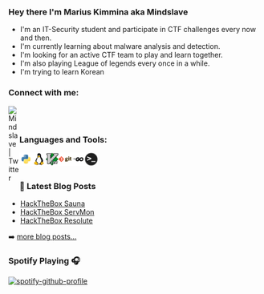 ### Hey there I'm Marius Kimmina aka Mindslave

- I'm an IT-Security student and participate in CTF challenges every now and then.
- I'm currently learning about malware analysis and detection.
- I'm looking for an active CTF team to play and learn together.
- I'm also playing League of legends every once in a while.
- I'm trying to learn Korean 


### Connect with me:

[<img align="left" alt="Mindslave | Twitter" width="22px" src="https://cdn.jsdelivr.net/npm/simple-icons@v3/icons/twitter.svg" />][twitter]
<br />
<br />

### Languages and Tools:

<img align="left" alt="Python" width="26px" src="https://raw.githubusercontent.com/github/explore/80688e429a7d4ef2fca1e82350fe8e3517d3494d/topics/python/python.png" />
<img align="left" alt="Linux" width="26px" src="https://raw.githubusercontent.com/github/explore/80688e429a7d4ef2fca1e82350fe8e3517d3494d/topics/linux/linux.png" />
<img align="left" alt="Vim" width="26px" src="https://raw.githubusercontent.com/github/explore/80688e429a7d4ef2fca1e82350fe8e3517d3494d/topics/vim/vim.png" />
<img align="left" alt="Git" width="26px" src="https://raw.githubusercontent.com/github/explore/80688e429a7d4ef2fca1e82350fe8e3517d3494d/topics/git/git.png" />
<img align="left" alt="Golang" width="26px" src="https://raw.githubusercontent.com/github/explore/80688e429a7d4ef2fca1e82350fe8e3517d3494d/topics/go/go.png" />
<img align="left" alt="Terminal" width="26px" src="https://raw.githubusercontent.com/github/explore/d92924b1d925bb134e308bd29c9de6c302ed3beb/topics/terminal/terminal.png" />

<br />
<br />

### 📕 Latest Blog Posts

- [HackTheBox Sauna](https://blog.mksec.eu/HackTheBox_Sauna/)
- [HackTheBox ServMon](https://blog.mksec.eu/HackTheBox_ServMon/)
- [HackTheBox Resolute](https://blog.mksec.eu/HackTheBox_Resolute/)

➡️ [more blog posts...](https://blog.mksec.eu)

### Spotify Playing 🎧
[![spotify-github-profile](https://spotify-github-profile.vercel.app/api/view?uid=mindslavex&cover_image=true)](https://github.com/kittinan/spotify-github-profile)




[twitter]: https://twitter.com/Mindslave4
[website]: https://blog.mksec.eu/
